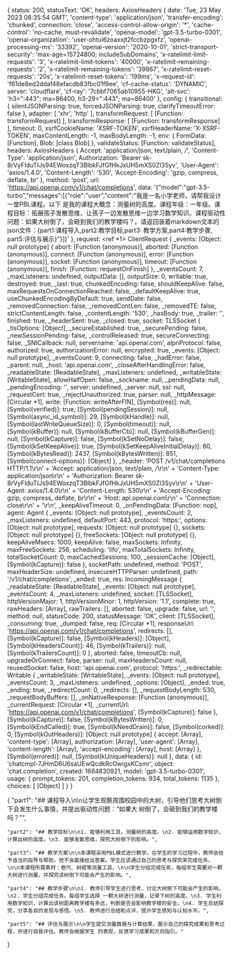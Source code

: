 {
  status: 200,
  statusText: 'OK',
  headers: AxiosHeaders {
    date: 'Tue, 23 May 2023 08:35:54 GMT',
    'content-type': 'application/json',
    'transfer-encoding': 'chunked',
    connection: 'close',
    'access-control-allow-origin': '*',
    'cache-control': 'no-cache, must-revalidate',
    'openai-model': 'gpt-3.5-turbo-0301',
    'openai-organization': 'user-ohtui6zoaxxjt2fccbzpgxfz',
    'openai-processing-ms': '33392',
    'openai-version': '2020-10-01',
    'strict-transport-security': 'max-age=15724800; includeSubDomains',
    'x-ratelimit-limit-requests': '3',
    'x-ratelimit-limit-tokens': '40000',
    'x-ratelimit-remaining-requests': '2',
    'x-ratelimit-remaining-tokens': '39867',
    'x-ratelimit-reset-requests': '20s',
    'x-ratelimit-reset-tokens': '199ms',
    'x-request-id': 'f61de8ed2ddaf48efacdb83fbc01f9ee',
    'cf-cache-status': 'DYNAMIC',
    server: 'cloudflare',
    'cf-ray': '7cbbf7065ab10955-HKG',
    'alt-svc': 'h3=":443"; ma=86400, h3-29=":443"; ma=86400'
  },
  config: {
    transitional: {
      silentJSONParsing: true,
      forcedJSONParsing: true,
      clarifyTimeoutError: false
    },
    adapter: [ 'xhr', 'http' ],
    transformRequest: [ [Function: transformRequest] ],
    transformResponse: [ [Function: transformResponse] ],
    timeout: 0,
    xsrfCookieName: 'XSRF-TOKEN',
    xsrfHeaderName: 'X-XSRF-TOKEN',
    maxContentLength: -1,
    maxBodyLength: -1,
    env: { FormData: [Function], Blob: [class Blob] },
    validateStatus: [Function: validateStatus],
    headers: AxiosHeaders {
      Accept: 'application/json, text/plain, */*',
      'Content-Type': 'application/json',
      Authorization: 'Bearer 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',
      'User-Agent': 'axios/1.4.0',
      'Content-Length': '530',
      'Accept-Encoding': 'gzip, compress, deflate, br'
    },
    method: 'post',
    url: 'https://api.openai.com/v1/chat/completions',
    data: '{"model":"gpt-3.5-turbo","messages":[{"role":"user","content":"我是一名小学老师，请帮我设计一堂PBL课程。以下 是我的课程大概念：测量树的高度。课程年级：一年级。课程目标：拓展孩子发散思维，让孩子一边发散思维一边学习数学知识。课程驱动性问题：如果大树倒了，会砸到我们的教学楼吗？。请返回装着markdown文本的json文件：{part1:课程导入,part2:教学目标,part3: 教学方案,part4:教学步骤, part5:评估与展示}"}]}'
  },
  request: <ref *1> ClientRequest {
    _events: [Object: null prototype] {
      abort: [Function (anonymous)],
      aborted: [Function (anonymous)],
      connect: [Function (anonymous)],
      error: [Function (anonymous)],
      socket: [Function (anonymous)],
      timeout: [Function (anonymous)],
      finish: [Function: requestOnFinish]
    },
    _eventsCount: 7,
    _maxListeners: undefined,
    outputData: [],
    outputSize: 0,
    writable: true,
    destroyed: true,
    _last: true,
    chunkedEncoding: false,
    shouldKeepAlive: false,
    maxRequestsOnConnectionReached: false,
    _defaultKeepAlive: true,
    useChunkedEncodingByDefault: true,
    sendDate: false,
    _removedConnection: false,
    _removedContLen: false,
    _removedTE: false,
    strictContentLength: false,
    _contentLength: '530',
    _hasBody: true,
    _trailer: '',
    finished: true,
    _headerSent: true,
    _closed: true,
    socket: TLSSocket {
      _tlsOptions: [Object],
      _secureEstablished: true,
      _securePending: false,
      _newSessionPending: false,
      _controlReleased: true,
      secureConnecting: false,
      _SNICallback: null,
      servername: 'api.openai.com',
      alpnProtocol: false,
      authorized: true,
      authorizationError: null,
      encrypted: true,
      _events: [Object: null prototype],
      _eventsCount: 9,
      connecting: false,
      _hadError: false,
      _parent: null,
      _host: 'api.openai.com',
      _closeAfterHandlingError: false,
      _readableState: [ReadableState],
      _maxListeners: undefined,
      _writableState: [WritableState],
      allowHalfOpen: false,
      _sockname: null,
      _pendingData: null,
      _pendingEncoding: '',
      server: undefined,
      _server: null,
      ssl: null,
      _requestCert: true,
      _rejectUnauthorized: true,
      parser: null,
      _httpMessage: [Circular *1],
      write: [Function: writeAfterFIN],
      [Symbol(res)]: null,
      [Symbol(verified)]: true,
      [Symbol(pendingSession)]: null,
      [Symbol(async_id_symbol)]: 29,
      [Symbol(kHandle)]: null,
      [Symbol(lastWriteQueueSize)]: 0,
      [Symbol(timeout)]: null,
      [Symbol(kBuffer)]: null,
      [Symbol(kBufferCb)]: null,
      [Symbol(kBufferGen)]: null,
      [Symbol(kCapture)]: false,
      [Symbol(kSetNoDelay)]: false,
      [Symbol(kSetKeepAlive)]: true,
      [Symbol(kSetKeepAliveInitialDelay)]: 60,
      [Symbol(kBytesRead)]: 2437,
      [Symbol(kBytesWritten)]: 851,
      [Symbol(connect-options)]: [Object]
    },
    _header: 'POST /v1/chat/completions HTTP/1.1\r\n' +
      'Accept: application/json, text/plain, */*\r\n' +
      'Content-Type: application/json\r\n' +
      'Authorization: Bearer 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\r\n' +
      'User-Agent: axios/1.4.0\r\n' +
      'Content-Length: 530\r\n' +
      'Accept-Encoding: gzip, compress, deflate, br\r\n' +
      'Host: api.openai.com\r\n' +
      'Connection: close\r\n' +
      '\r\n',
    _keepAliveTimeout: 0,
    _onPendingData: [Function: nop],
    agent: Agent {
      _events: [Object: null prototype],
      _eventsCount: 2,
      _maxListeners: undefined,
      defaultPort: 443,
      protocol: 'https:',
      options: [Object: null prototype],
      requests: [Object: null prototype] {},
      sockets: [Object: null prototype] {},
      freeSockets: [Object: null prototype] {},
      keepAliveMsecs: 1000,
      keepAlive: false,
      maxSockets: Infinity,
      maxFreeSockets: 256,
      scheduling: 'lifo',
      maxTotalSockets: Infinity,
      totalSocketCount: 0,
      maxCachedSessions: 100,
      _sessionCache: [Object],
      [Symbol(kCapture)]: false
    },
    socketPath: undefined,
    method: 'POST',
    maxHeaderSize: undefined,
    insecureHTTPParser: undefined,
    path: '/v1/chat/completions',
    _ended: true,
    res: IncomingMessage {
      _readableState: [ReadableState],
      _events: [Object: null prototype],
      _eventsCount: 4,
      _maxListeners: undefined,
      socket: [TLSSocket],
      httpVersionMajor: 1,
      httpVersionMinor: 1,
      httpVersion: '1.1',
      complete: true,
      rawHeaders: [Array],
      rawTrailers: [],
      aborted: false,
      upgrade: false,
      url: '',
      method: null,
      statusCode: 200,
      statusMessage: 'OK',
      client: [TLSSocket],
      _consuming: true,
      _dumped: false,
      req: [Circular *1],
      responseUrl: 'https://api.openai.com/v1/chat/completions',
      redirects: [],
      [Symbol(kCapture)]: false,
      [Symbol(kHeaders)]: [Object],
      [Symbol(kHeadersCount)]: 46,
      [Symbol(kTrailers)]: null,
      [Symbol(kTrailersCount)]: 0
    },
    aborted: false,
    timeoutCb: null,
    upgradeOrConnect: false,
    parser: null,
    maxHeadersCount: null,
    reusedSocket: false,
    host: 'api.openai.com',
    protocol: 'https:',
    _redirectable: Writable {
      _writableState: [WritableState],
      _events: [Object: null prototype],
      _eventsCount: 3,
      _maxListeners: undefined,
      _options: [Object],
      _ended: true,
      _ending: true,
      _redirectCount: 0,
      _redirects: [],
      _requestBodyLength: 530,
      _requestBodyBuffers: [],
      _onNativeResponse: [Function (anonymous)],
      _currentRequest: [Circular *1],
      _currentUrl: 'https://api.openai.com/v1/chat/completions',
      [Symbol(kCapture)]: false
    },
    [Symbol(kCapture)]: false,
    [Symbol(kBytesWritten)]: 0,
    [Symbol(kEndCalled)]: true,
    [Symbol(kNeedDrain)]: false,
    [Symbol(corked)]: 0,
    [Symbol(kOutHeaders)]: [Object: null prototype] {
      accept: [Array],
      'content-type': [Array],
      authorization: [Array],
      'user-agent': [Array],
      'content-length': [Array],
      'accept-encoding': [Array],
      host: [Array]
    },
    [Symbol(errored)]: null,
    [Symbol(kUniqueHeaders)]: null
  },
  data: {
    id: 'chatcmpl-7JHmD6U6saUEwQcdkRcOwigxKCsmr',
    object: 'chat.completion',
    created: 1684830921,
    model: 'gpt-3.5-turbo-0301',
    usage: { prompt_tokens: 201, completion_tokens: 934, total_tokens: 1135 },
    choices: [ [Object] ]
  }
}

{
    "part1": "## 课程导入\n\n让学生观察周围校园中的大树，引导他们思考大树倒下会发生什么事情，并提出驱动性问题：“如果大 树倒了，会砸到我们的教学楼吗？”",

    "part2": "## 教学目标\n\n1. 能够利用工具，测量树的高度。\n2. 能够运用数学知识，计算出树的高度。\n3. 能够发散思维，探究大树倒下的影响。",

    "part3": "## 教学方案\n\n本课程采用PBL模式进行教学。在学生的学习过程中，教师会给予适当的指导与帮助，但不会直接给出答案。学生应该通过自己的思考与探究来完成任务。\n\n本课程所需素材：卷尺、树棍等测量工具。\n\n学生分组完成任务，每组学生需要对一颗大树进行测量，并探究该树倒下可能会产生的影响。",

    "part4": "## 教学步骤\n\n1. 教师引导学生进行思考，讨论大树倒下可能会产生的影响。\n2. 学生分组完成任务。每组学生选择 一颗大树进行测量，记录下树的高度。\n3. 学生利用数学知识，计算出该树距离教学楼有多远，判断是否会影响教学楼的安全。\n4. 学生总结探究，分享各自的发现与感悟。\n5. 教师进行总结和点评，提升学生感知与认知水平。",

    "part5": "## 评估与展示\n\n学生提交测量数据与计算结果，展示自己的探究成果和思考过程，并进行自我评估。教师会根据学生 的表现，反馈学习成果和方向指引。"
}